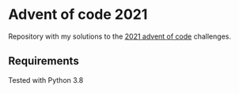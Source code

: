 # Advent of code 2021

Repository with my solutions to the
[2021 advent of code](https://adventofcode.com/2021) challenges.

## Requirements

Tested with Python 3.8
